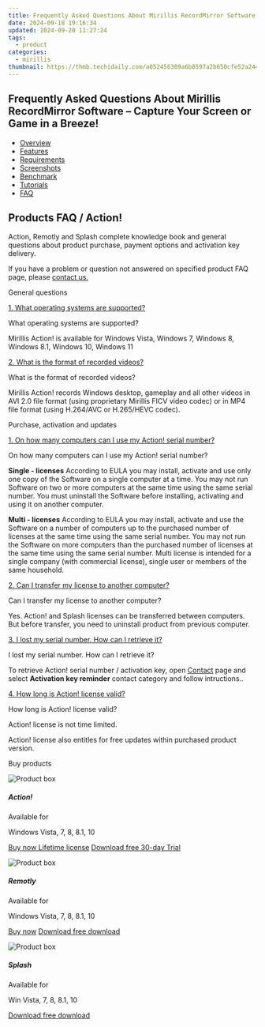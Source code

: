 ```yaml
---
title: Frequently Asked Questions About Mirillis RecordMirror Software – Capture Your Screen or Game in a Breeze!
date: 2024-09-18 19:16:34
updated: 2024-09-20 11:27:24
tags:
  - product
categories:
  - mirillis
thumbnail: https://thmb.techidaily.com/a052456309a6b8597a2b650cfe52a2444e64bbcfce72d5244fd939ae4cf23b37.jpg
---
```


## Frequently Asked Questions About Mirillis RecordMirror Software – Capture Your Screen or Game in a Breeze!

* [Overview](https://tools.techidaily.com/mirillis/products/)
* [Features](https://tools.techidaily.com/mirillis/products/)
* [Requirements](https://tools.techidaily.com/mirillis/products/)
* [Screenshots](https://tools.techidaily.com/mirillis/products/)
* [Benchmark](https://tools.techidaily.com/mirillis/products/)
* [Tutorials](https://tools.techidaily.com/mirillis/products/)
* [FAQ](https://tools.techidaily.com/mirillis/products/)

## Products FAQ / Action!

Action, Remotly and Splash complete knowledge book and general questions about product purchase, payment options and activation key delivery.

If you have a problem or question not answered on specified product FAQ page, please [contact us.](https://tools.techidaily.com/mirillis/products/)

General questions

[1\. What operating systems are supported?](https://tools.techidaily.com/mirillis/products/) 

What operating systems are supported?

Mirillis Action! is available for Windows Vista, Windows 7, Windows 8, Windows 8.1, Windows 10, Windows 11

[2\. What is the format of recorded videos?](https://tools.techidaily.com/mirillis/products/) 

What is the format of recorded videos?

Mirillis Action! records Windows desktop, gameplay and all other videos in AVI 2.0 file format (using proprietary Mirillis FICV video codec) or in MP4 file format (using H.264/AVC or H.265/HEVC codec).

Purchase, activation and updates

[1\. On how many computers can I use my Action! serial number?](https://tools.techidaily.com/mirillis/products/) 

On how many computers can I use my Action! serial number?

**Single - licenses** According to EULA you may install, activate and use only one copy of the Software on a single computer at a time. You may not run Software on two or more computers at the same time using the same serial number. You must uninstall the Software before installing, activating and using it on another computer.

**Multi - licenses** According to EULA you may install, activate and use the Software on a number of computers up to the purchased number of licenses at the same time using the same serial number. You may not run the Software on more computers than the purchased number of licenses at the same time using the same serial number. Multi license is intended for a single company (with commercial license), single user or members of the same household.

[2\. Can I transfer my license to another computer?](https://tools.techidaily.com/mirillis/products/) 

Can I transfer my license to another computer?

Yes. Action! and Splash licenses can be transferred between computers. But before transfer, you need to uninstall product from previous computer.

[3\. I lost my serial number. How can I retrieve it?](https://tools.techidaily.com/mirillis/products/) 

I lost my serial number. How can I retrieve it?

To retrieve Action! serial number / activation key, open [Contact](https://tools.techidaily.com/mirillis/products/) page and select **Activation key reminder** contact category and follow intructions.. 

[4\. How long is Action! license valid?](https://tools.techidaily.com/mirillis/products/) 

How long is Action! license valid?

Action! license is not time limited.

Action! license also entitles for free updates within purchased product version. 

Buy products

![Product box](https://mirillis.com/res/old/media/images/store/purchase_action_box.png) 

##### Action!

Available for

Windows Vista, 7, 8, 8.1, 10

[Buy now Lifetime license](https://tools.techidaily.com/mirillis/products/) [Download free 30-day Trial](https://tools.techidaily.com/mirillis/products/) 

![Product box](https://mirillis.com/res/old/media/images/store/purchase_monflo_box.png) 

##### Remotly

Available for

Windows Vista, 7, 8, 8.1, 10

[Buy now](https://remotly.com/plans) [Download free download](https://tools.techidaily.com/mirillis/products/) 

![Product box](https://mirillis.com/res/old/media/images/store/purchase_splash_box.png) 

##### Splash

Available for

Win Vista, 7, 8, 8.1, 10

[Download free download](https://tools.techidaily.com/mirillis/products/)

<ins class="adsbygoogle"
     style="display:block"
     data-ad-format="autorelaxed"
     data-ad-client="ca-pub-7571918770474297"
     data-ad-slot="1223367746"></ins>



<ins class="adsbygoogle"
     style="display:block"
     data-ad-client="ca-pub-7571918770474297"
     data-ad-slot="8358498916"
     data-ad-format="auto"
     data-full-width-responsive="true"></ins>
